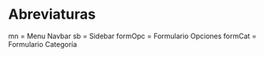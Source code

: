 # Abreviaturas
mn = Menu Navbar
sb = Sidebar
formOpc = Formulario Opciones
formCat = Formulario Categoría